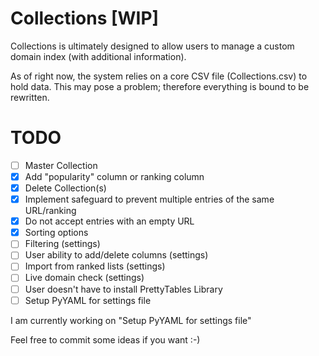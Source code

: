 # Collections [WIP]
Collections is ultimately designed to allow users to manage a custom domain index (with additional information).

As of right now, the system relies on a core CSV file (Collections.csv) to hold data. This may pose a problem; therefore everything is bound to be rewritten.

# TODO

- [ ] Master Collection
- [x] Add "popularity" column or ranking column
- [x] Delete Collection(s)
- [x] Implement safeguard to prevent multiple entries of the same URL/ranking
- [x] Do not accept entries with an empty URL
- [x] Sorting options
- [ ] Filtering (settings) 
- [ ] User ability to add/delete columns (settings)
- [ ] Import from ranked lists (settings)
- [ ] Live domain check (settings)
- [ ] User doesn't have to install PrettyTables Library
- [ ] Setup PyYAML for settings file

I am currently working on "Setup PyYAML for settings file"


Feel free to commit some ideas if you want :-)
